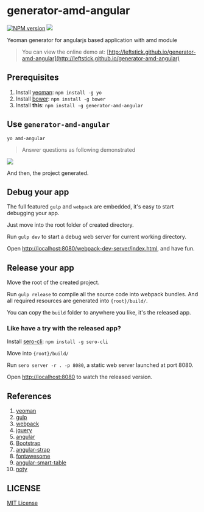 generator-amd-angular
==================

[![NPM version][npm-image]][npm-url]
![][david-url]

Yeoman generator for angularjs based application with amd module

> You can view the online demo at: [http://leftstick.github.io/generator-amd-angular](http://leftstick.github.io/generator-amd-angular)

## Prerequisites ##

1. Install [yeoman](http://yeoman.io/): `npm install -g yo`
2. Install [bower](http://bower.io/): `npm install -g bower`
3. Install __this__: `npm install -g generator-amd-angular`

## Use `generator-amd-angular` ##

`yo amd-angular`

> Answer questions as following demonstrated

![](https://raw.githubusercontent.com/leftstick/generator-amd-angular/master/docs/img/questions.png)

And then, the project generated.

## Debug your app ##

The full featured `gulp` and `webpack` are embedded, it's easy to start debugging your app.

Just move into the root folder of created directory.

Run `gulp dev` to start a debug web server for current working directory.

Open [http://localhost:8080/webpack-dev-server/index.html](http://localhost:8080/webpack-dev-server/index.html), and have fun.


## Release your app ##

Move the root of the created project.

Run `gulp release` to compile all the source code into webpack bundles. And all required resources are generated into `{root}/build/`.

You can copy the `build` folder to anywhere you like, it's the released app.

### Like have a try with the released app? ###

Install [sero-cli](https://github.com/leftstick/Sero-cli): `npm install -g sero-cli`

Move into `{root}/build/`

Run `sero server -r . -p 8080`, a static web server launched at port 8080.

Open [http://localhost:8080](http://localhost:8080) to watch the released version.

## References ##

1. [yeoman](http://yeoman.io/)
2. [gulp](http://gulpjs.com/)
3. [webpack](http://webpack.github.io/)
4. [jquery](http://jquery.com/)
5. [angular](https://angularjs.org/)
6. [Bootstrap](http://getbootstrap.com/)
7. [angular-strap](http://mgcrea.github.io/angular-strap/)
8. [fontawesome](http://fontawesome.io/)
9. [angular-smart-table](http://lorenzofox3.github.io/smart-table-website/)
10. [noty](http://ned.im/noty/)


## LICENSE ##

[MIT License](https://raw.githubusercontent.com/leftstick/generator-amd-angular/master/LICENSE)




[npm-url]: https://npmjs.org/package/generator-amd-angular
[npm-image]: https://badge.fury.io/js/generator-amd-angular.png
[david-url]: https://david-dm.org/leftstick/generator-amd-angular.png
